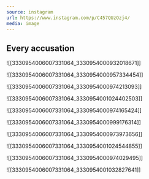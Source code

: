 ```yaml
---
source: instagram
url: https://www.instagram.com/p/C457QUzOzj4/
media: image
---
```


## Every accusation

![[3330954006007331064_3330954000932018671]]

![[3330954006007331064_3330954000957334454]]

![[3330954006007331064_3330954000974213093]]

![[3330954006007331064_3330954001024402503]]

![[3330954006007331064_3330954000974165424]]

![[3330954006007331064_3330954000999176314]]

![[3330954006007331064_3330954000973973656]]

![[3330954006007331064_3330954001024544855]]

![[3330954006007331064_3330954000974029495]]

![[3330954006007331064_3330954001032827641]]

